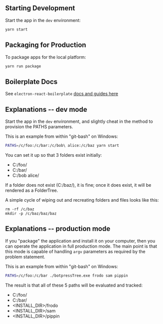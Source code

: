 ## Starting Development

Start the app in the `dev` environment:

```bash
yarn start
```

## Packaging for Production

To package apps for the local platform:

```bash
yarn run package
```

## Boilerplate Docs

See `electron-react-boilerplate` [docs and guides here](https://electron-react-boilerplate.js.org/docs/installation)

## Explanations -- dev mode

Start the app in the `dev` environment, and slightly cheat in the method to provision the PATHS parameters.

This is an example from within "git-bash" on Windows:

```bash
PATHS=/c/foo:/c/bar:/c/bob\ alice:/c/baz yarn start
```

You can set it up so that 3 folders exist initially:

- C:/foo/
- C:/bar/
- C:/bob alice/

If a folder does not exist (C:/baz/), it is fine; once it does exist, it will be rendered as a FolderTree.

A simple cycle of wiping out and recreating folders and files looks like this:

```
rm -rf /c/baz
mkdir -p /c/baz/baz/baz
```

## Explanations -- production mode

If you "package" the application and install it on your computer, then you can operate the application
in full production mode. The main point is that this mode is capable of handling `argv` parameters as
required by the problem statement.

This is an example from within "git-bash" on Windows:

```bash
PATHS=/c/foo:/c/bar ./botpressTree.exe frodo sam pippin
```

The result is that all of these 5 paths will be evaluated and tracked:

- C:/foo/
- C:/bar/
- <INSTALL_DIR>/frodo
- <INSTALL_DIR>/sam
- <INSTALL_DIR>/pippin
